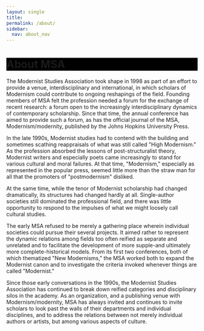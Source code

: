 ```yaml
---
layout: single
title: 
permalink: /about/
sidebar:
  nav: about_nav
---
```

 
<div id="main-banner">
	<div class="page__hero--overlay"
  style="background-color: #000; background-image: linear-gradient(rgba(0, 0, 0, 0.5), rgba(0, 0, 0, 0.5)), url(/msa/assets/vonwerefkin_sturmwind.jpeg);">
    <div class="wrapper">
	  <h1 id="page-title" class="page__title" itemprop="headline">       
          About MSA     
      </h1> 
    </div>
</div>
</div>

<!--
<div id="main-banner">
	<div class="page__hero--overlay"
  style="background-color: #000; background-image: linear-gradient(rgba(0, 0, 0, 0.5), rgba(0, 0, 0, 0.5)), url(/assets/about1.jfif);">
</div>


<h1>About MSA</h1>
-->

The Modernist Studies Association took shape in 1998 as part of an effort to provide a venue, interdisciplinary and international, in which scholars of Modernism could contribute to ongoing reshapings of the field. Founding members of MSA felt the profession needed a forum for the exchange of recent research: a forum open to the increasingly interdisciplinary dynamics of contemporary scholarship. Since that time, the annual conference has aimed to provide such a forum, as has the official journal of the MSA, Modernism/modernity, published by the Johns Hopkins University Press.

In the late 1990s, Modernist studies had to contend with the building and sometimes scathing reappraisals of what was still called "High Modernism." As the profession absorbed the lessons of post-structuralist theory, Modernist writers and especially poets came increasingly to stand for various cultural and moral failures. At that time, "Modernism," especially as represented in the popular press, seemed little more than the straw man for all that the promoters of "postmodernism" disliked.

At the same time, while the tenor of Modernist scholarship had changed dramatically, its structures had changed hardly at all. Single-author societies still dominated the professional field, and there was little opportunity to respond to the impulses of what we might loosely call cultural studies.

The early MSA refused to be merely a gathering place wherein individual societies could pursue their several projects. It aimed rather to represent the dynamic relations among fields too often reified as separate and unrelated and to facilitate the development of more supple-and ultimately more complete-historical models. From its first two conferences, both of which thematized "New Modernisms," the MSA worked both to expand the Modernist canon and to investigate the criteria invoked whenever things are called "Modernist."

Since those early conversations in the 1990s, the Modernist Studies Association has continued to break down reified categories and disciplinary silos in the academy. As an organization, and a publishing venue with Modernism/modernity, MSA has always invited and continues to invite scholars to look past the walls of their departments and individual disciplines, and to address the relations between not merely individual authors or artists, but among various aspects of culture.